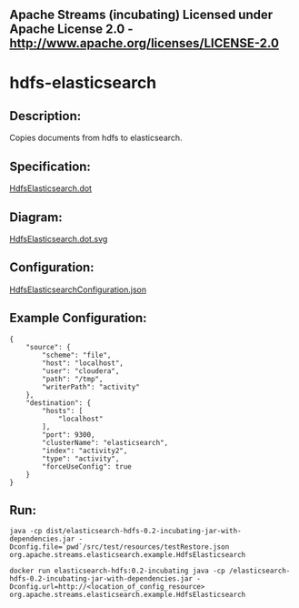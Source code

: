 Apache Streams (incubating)
Licensed under Apache License 2.0 - http://www.apache.org/licenses/LICENSE-2.0
--------------------------------------------------------------------------------

hdfs-elasticsearch
==============================

Description:
-----------------

Copies documents from hdfs to elasticsearch.

Specification:
-----------------

[HdfsElasticsearch.dot](HdfsElasticsearch.dot "HdfsElasticsearch.dot" )

Diagram:
-----------------

<a href="HdfsElasticsearch.dot.svg" target="_self">HdfsElasticsearch.dot.svg</a>

Configuration:
-----------------

[HdfsElasticsearchConfiguration.json](HdfsElasticsearchConfiguration.json "HdfsElasticsearchConfiguration.json" )

Example Configuration:
----------------------

    {
        "source": {
            "scheme": "file",
            "host": "localhost",
            "user": "cloudera",
            "path": "/tmp",
            "writerPath": "activity"
        },
        "destination": {
            "hosts": [
                "localhost"
            ],
            "port": 9300,
            "clusterName": "elasticsearch",
            "index": "activity2",
            "type": "activity",
            "forceUseConfig": true
        }
    }


Run:
--------

    java -cp dist/elasticsearch-hdfs-0.2-incubating-jar-with-dependencies.jar -Dconfig.file=`pwd`/src/test/resources/testRestore.json org.apache.streams.elasticsearch.example.HdfsElasticsearch

    docker run elasticsearch-hdfs:0.2-incubating java -cp /elasticsearch-hdfs-0.2-incubating-jar-with-dependencies.jar -Dconfig.url=http://<location_of_config_resource> org.apache.streams.elasticsearch.example.HdfsElasticsearch
